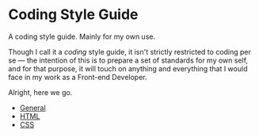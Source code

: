 # Coding Style Guide

A coding style guide. Mainly for my own use.

Though I call it a *coding* style guide, it isn't strictly restricted to coding per se — the intention of this is to prepare a set of standards for my own self, and for that purpose, it will touch on anything and everything that I would face in my work as a Front-end Developer.

Alright, here we go.

- [General](general.md)
- [HTML](html.md)
- [CSS](css.md)